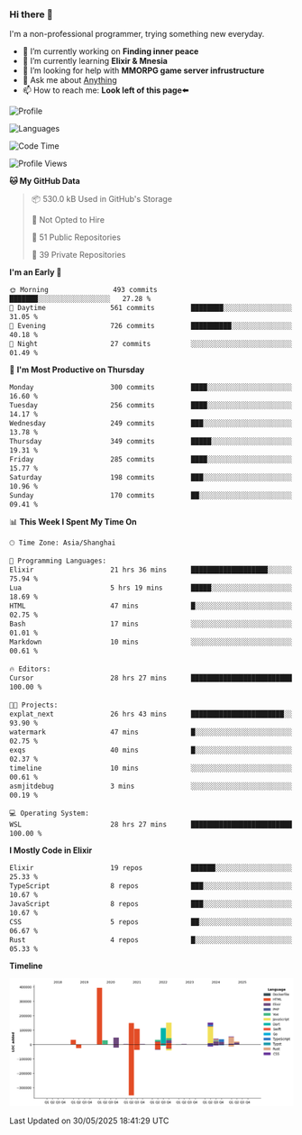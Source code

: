### Hi there 👋

I'm a non-professional programmer, trying something new everyday.

<!--
**dyzdyz010/dyzdyz010** is a ✨ _special_ ✨ repository because its `README.md` (this file) appears on your GitHub profile.
-->

- 🔭 I’m currently working on **Finding inner peace**
- 🌱 I’m currently learning **Elixir & Mnesia**
- 🤔 I’m looking for help with **MMORPG game server infrustructure**
- 💬 Ask me about [Anything](https://github.com/dyzdyz010/dyzdyz010/issues)
- 📫 How to reach me: **Look left of this page⬅️**

<!-- - 👯 I’m looking to collaborate on
- 😄 Pronouns: ...
- ⚡ Fun fact: ...
 -->
 
![Profile](https://github-readme-stats.vercel.app/api?username=dyzdyz010&count_private=true&show_icons=true&theme=dracula)

![Languages](https://github-readme-stats.vercel.app/api/top-langs/?username=dyzdyz010&layout=compact&theme=dracula)

<!--START_SECTION:waka-->
![Code Time](http://img.shields.io/badge/Code%20Time-2%2C015%20hrs%2027%20mins-blue)

![Profile Views](http://img.shields.io/badge/Profile%20Views-0-blue)

**🐱 My GitHub Data** 

> 📦 530.0 kB Used in GitHub's Storage 
 > 
> 🚫 Not Opted to Hire
 > 
> 📜 51 Public Repositories 
 > 
> 🔑 39 Private Repositories 
 > 
**I'm an Early 🐤** 

```text
🌞 Morning                493 commits         ███████░░░░░░░░░░░░░░░░░░   27.28 % 
🌆 Daytime                561 commits         ████████░░░░░░░░░░░░░░░░░   31.05 % 
🌃 Evening                726 commits         ██████████░░░░░░░░░░░░░░░   40.18 % 
🌙 Night                  27 commits          ░░░░░░░░░░░░░░░░░░░░░░░░░   01.49 % 
```
📅 **I'm Most Productive on Thursday** 

```text
Monday                   300 commits         ████░░░░░░░░░░░░░░░░░░░░░   16.60 % 
Tuesday                  256 commits         ████░░░░░░░░░░░░░░░░░░░░░   14.17 % 
Wednesday                249 commits         ███░░░░░░░░░░░░░░░░░░░░░░   13.78 % 
Thursday                 349 commits         █████░░░░░░░░░░░░░░░░░░░░   19.31 % 
Friday                   285 commits         ████░░░░░░░░░░░░░░░░░░░░░   15.77 % 
Saturday                 198 commits         ███░░░░░░░░░░░░░░░░░░░░░░   10.96 % 
Sunday                   170 commits         ██░░░░░░░░░░░░░░░░░░░░░░░   09.41 % 
```


📊 **This Week I Spent My Time On** 

```text
🕑︎ Time Zone: Asia/Shanghai

💬 Programming Languages: 
Elixir                   21 hrs 36 mins      ███████████████████░░░░░░   75.94 % 
Lua                      5 hrs 19 mins       █████░░░░░░░░░░░░░░░░░░░░   18.69 % 
HTML                     47 mins             █░░░░░░░░░░░░░░░░░░░░░░░░   02.75 % 
Bash                     17 mins             ░░░░░░░░░░░░░░░░░░░░░░░░░   01.01 % 
Markdown                 10 mins             ░░░░░░░░░░░░░░░░░░░░░░░░░   00.61 % 

🔥 Editors: 
Cursor                   28 hrs 27 mins      █████████████████████████   100.00 % 

🐱‍💻 Projects: 
explat_next              26 hrs 43 mins      ███████████████████████░░   93.90 % 
watermark                47 mins             █░░░░░░░░░░░░░░░░░░░░░░░░   02.75 % 
exqs                     40 mins             █░░░░░░░░░░░░░░░░░░░░░░░░   02.37 % 
timeline                 10 mins             ░░░░░░░░░░░░░░░░░░░░░░░░░   00.61 % 
asmjitdebug              3 mins              ░░░░░░░░░░░░░░░░░░░░░░░░░   00.19 % 

💻 Operating System: 
WSL                      28 hrs 27 mins      █████████████████████████   100.00 % 
```

**I Mostly Code in Elixir** 

```text
Elixir                   19 repos            ██████░░░░░░░░░░░░░░░░░░░   25.33 % 
TypeScript               8 repos             ███░░░░░░░░░░░░░░░░░░░░░░   10.67 % 
JavaScript               8 repos             ███░░░░░░░░░░░░░░░░░░░░░░   10.67 % 
CSS                      5 repos             ██░░░░░░░░░░░░░░░░░░░░░░░   06.67 % 
Rust                     4 repos             █░░░░░░░░░░░░░░░░░░░░░░░░   05.33 % 
```



**Timeline**

![Lines of Code chart](https://raw.githubusercontent.com/dyzdyz010/dyzdyz010/master/assets/bar_graph.png)


 Last Updated on 30/05/2025 18:41:29 UTC
<!--END_SECTION:waka-->
